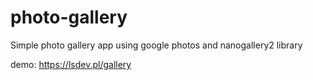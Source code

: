 # photo-gallery
Simple photo gallery app using google photos and nanogallery2 library

demo: https://lsdev.pl/gallery
